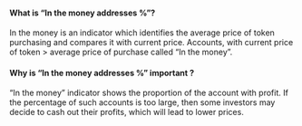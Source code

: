 #### What is “In the money addresses %”?

In the money is an indicator which identifies the average price of token purchasing and compares it with current price. Accounts, with current price of token > average price of purchase called “In the money”.

#### Why is “In the money addresses %” important ?

“In the money” indicator shows the proportion of the account with profit. If the percentage of such accounts is too large, then some investors may decide to cash out their profits, which will lead to lower prices.